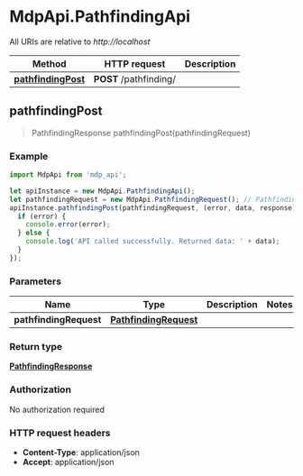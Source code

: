 # MdpApi.PathfindingApi

All URIs are relative to *http://localhost*

Method | HTTP request | Description
------------- | ------------- | -------------
[**pathfindingPost**](PathfindingApi.md#pathfindingPost) | **POST** /pathfinding/ | 



## pathfindingPost

> PathfindingResponse pathfindingPost(pathfindingRequest)



### Example

```javascript
import MdpApi from 'mdp_api';

let apiInstance = new MdpApi.PathfindingApi();
let pathfindingRequest = new MdpApi.PathfindingRequest(); // PathfindingRequest | 
apiInstance.pathfindingPost(pathfindingRequest, (error, data, response) => {
  if (error) {
    console.error(error);
  } else {
    console.log('API called successfully. Returned data: ' + data);
  }
});
```

### Parameters


Name | Type | Description  | Notes
------------- | ------------- | ------------- | -------------
 **pathfindingRequest** | [**PathfindingRequest**](PathfindingRequest.md)|  | 

### Return type

[**PathfindingResponse**](PathfindingResponse.md)

### Authorization

No authorization required

### HTTP request headers

- **Content-Type**: application/json
- **Accept**: application/json

